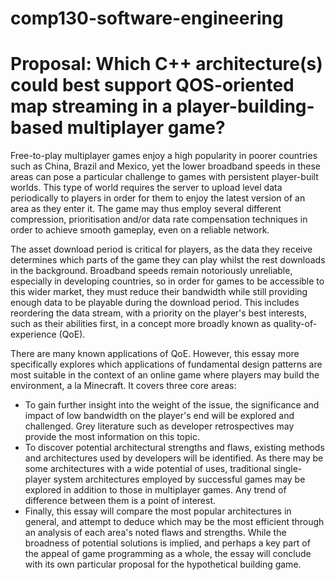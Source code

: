 # comp130-software-engineering

# Proposal: Which C++ architecture(s) could best support QOS-oriented map streaming in a player-building-based multiplayer game?
Free-to-play multiplayer games enjoy a high popularity in poorer countries such as China, Brazil and Mexico, yet the lower broadband speeds in these areas can pose a particular challenge to games with persistent player-built worlds. This type of world requires the server to upload level data periodically to players in order for them to enjoy the latest version of an area as they enter it. The game may thus employ several different compression, prioritisation and/or data rate compensation techniques in order to achieve smooth gameplay, even on a reliable network.  

The asset download period is critical for players, as the data they receive determines which parts of the game they can play whilst the rest downloads in the background. Broadband speeds remain notoriously unreliable, especially in developing countries, so in order for games to be accessible to this wider market, they must reduce their bandwidth while still providing enough data to be playable during the download period. This includes reordering the data stream, with a priority on the player's best interests, such as their abilities first, in a concept more broadly known as quality-of-experience (QoE).  

There are many known applications of QoE. However, this essay more specifically explores which applications of fundamental design patterns are most suitable in the context of an online game where players may build the environment, a la Minecraft. It covers three core areas:  

- To gain further insight into the weight of the issue, the significance and impact of low bandwidth on the player's end will be explored and challenged. Grey literature such as developer retrospectives may provide the most information on this topic.  
- To discover potential architectural strengths and flaws, existing methods and architectures used by developers will be identified. As there may be some architectures with a wide potential of uses, traditional single-player system architectures employed by successful games may be explored in addition to those in multiplayer games. Any trend of difference between them is a point of interest.  
- Finally, this essay will compare the most popular architectures in general, and attempt to deduce which may be the most efficient through an analysis of each area's noted flaws and strengths. While the broadness of potential solutions is implied, and perhaps a key part of the appeal of game programming as a whole, the essay will conclude with its own particular proposal for the hypothetical building game.  